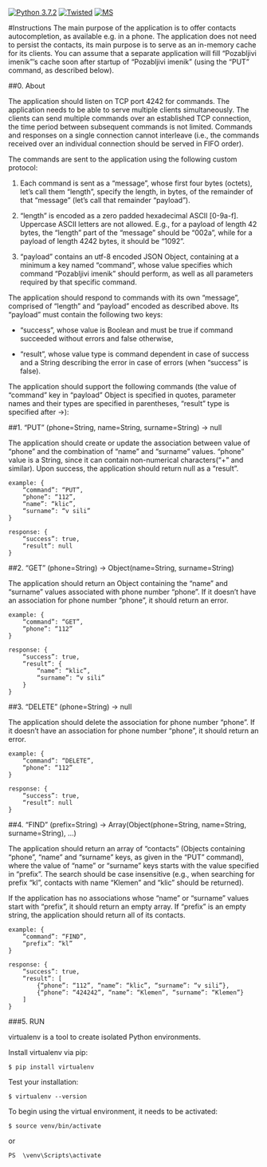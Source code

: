 [![Python 3.7.2](https://img.shields.io/badge/python-3.7.2-blue.svg)](https://www.python.org/downloads/release/python-372/) [![Twisted](https://img.shields.io/badge/twisted-18.9.0-blue.svg)]() [![MS](https://img.shields.io/badge/Marko-%C5%A0tumberger-green.svg)](https://github.com/mstumberger)

#Instructions
The main purpose of the application is to offer contacts autocompletion, as available e.g. in a phone.
The application does not need to persist the contacts, its main purpose is to serve as an in-memory cache
for its clients. You can assume that a separate application will fill “Pozabljivi imenik”’s cache soon 
after startup of “Pozabljivi imenik” (using the “PUT” command, as described below).

 

##0. About

The application should listen on TCP port 4242 for commands.
The application needs to be able to serve multiple clients simultaneously.
The clients can send multiple commands over an established TCP connection,
the time period between subsequent commands is not limited.
Commands and responses on a single connection cannot interleave
(i.e., the commands received over an individual connection should be served in FIFO order).

 

The commands are sent to the application using the following custom protocol:

1. Each command is sent as a “message”, whose first four bytes (octets), let’s call them “length”,
    specify the length, in bytes, of the remainder of that “message” (let’s call that remainder “payload”).

2.  “length” is encoded as a zero padded hexadecimal ASCII [0-9a-f].
    Uppercase ASCII letters are not allowed.
    E.g., for a payload of length 42 bytes, the “length” part of the “message” should be “002a”,
    while for a payload of length 4242 bytes, it should be “1092”.

3.  “payload” contains an utf-8 encoded JSON Object,
    containing at a minimum a key named “command”,
    whose value specifies which command “Pozabljivi imenik” should perform,
    as well as all parameters required by that specific command.

 

The application should respond to commands with its own “message”,
comprised of “length” and “payload” encoded as described above.
Its “payload” must contain the following two keys:

* “success”, whose value is Boolean and must be true if command succeeded without errors and false otherwise,

* “result”, whose value type is command dependent in case of success and a String describing the error
  in case of errors (when “success” is false).

 

The application should support the following commands (the value of “command” key in “payload” Object is specified 
in quotes, parameter names and their types are specified in parentheses, “result” type is specified after ->):


##1. “PUT” (phone=String, name=String, surname=String) -> null

The application should create or update the association between value of “phone” and the combination
of “name” and “surname” values. “phone” value is a String, since it can contain non-numerical characters(“+” and similar).
Upon success, the application should return null as a “result”.

    example: {
        “command”: “PUT”,
        “phone”: “112”,
        “name”: “klic”,
        “surname”: “v sili”
    }

    response: {
        “success”: true,
        “result”: null
    }


##2. “GET” (phone=String) -> Object(name=String, surname=String)

The application should return an Object containing the “name” and “surname” values associated with phone number “phone”.
If it doesn’t have an association for phone number “phone”, it should return an error.

    example: {
        “command”: “GET”,
        “phone”: “112”
    }
    
    response: {
        “success”: true,
        “result”: {
            “name”: “klic”,
            “surname”: “v sili”
        }
    }

 
##3. “DELETE” (phone=String) -> null

The application should delete the association for phone number “phone”.
If it doesn’t have an association for phone number “phone”, it should return an error.

    example: {
        “command”: “DELETE”,
        “phone”: “112”
    }
    
    response: {
        “success”: true,
        “result”: null
    }


##4. “FIND” (prefix=String) -> Array(Object(phone=String, name=String, surname=String), …)

The application should return an array of “contacts”
(Objects containing “phone”, “name” and “surname” keys, as given in the “PUT” command),
where the value of “name” or “surname” keys starts with the value specified in “prefix”.
The search should be case insensitive (e.g., when searching for prefix “kl”,
contacts with name “Klemen” and “klic” should be returned). 

If the application has no associations whose “name” or “surname” values start with “prefix”,
it should return an empty array. If “prefix” is an empty string,
the application should return all of its contacts.

    example: {
        “command”: “FIND”,
        “prefix”: “kl” 
    }
    
    response: {
        “success”: true,
        “result”: [
            {“phone”: “112”, “name”: “klic”, “surname”: “v sili”}, 
            {“phone”: “424242”, “name”: “Klemen”, “surname”: “Klemen”}
        ]
    }


###5. RUN

virtualenv is a tool to create isolated Python environments.

Install virtualenv via pip:

    $ pip install virtualenv
    
Test your installation:

    $ virtualenv --version
    
To begin using the virtual environment, it needs to be activated:

    $ source venv/bin/activate

or

    PS  \venv\Scripts\activate